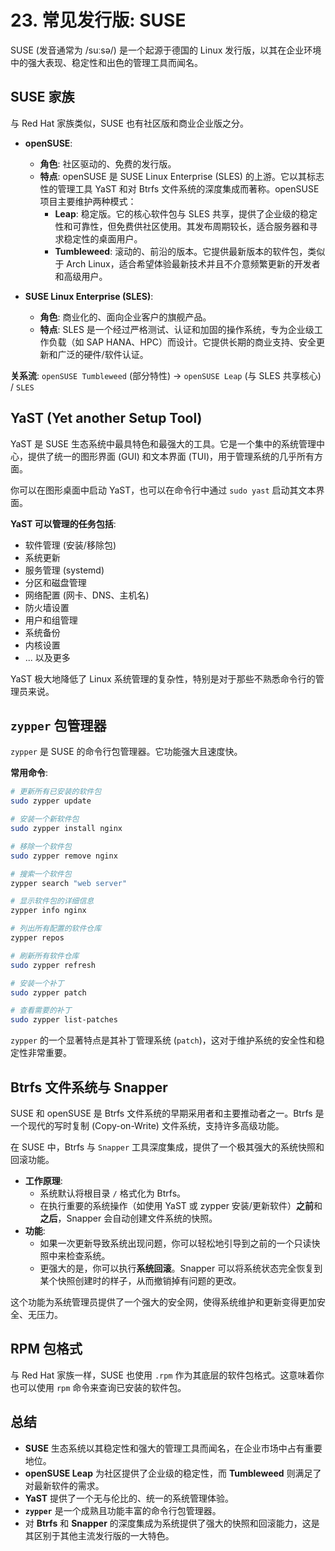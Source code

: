 # 23. 常见发行版: SUSE

SUSE (发音通常为 /suːsə/) 是一个起源于德国的 Linux 发行版，以其在企业环境中的强大表现、稳定性和出色的管理工具而闻名。

## SUSE 家族

与 Red Hat 家族类似，SUSE 也有社区版和商业企业版之分。

- **openSUSE**:
  - **角色**: 社区驱动的、免费的发行版。
  - **特点**: openSUSE 是 SUSE Linux Enterprise (SLES) 的上游。它以其标志性的管理工具 YaST 和对 Btrfs 文件系统的深度集成而著称。openSUSE 项目主要维护两种模式：
    - **Leap**: 稳定版。它的核心软件包与 SLES 共享，提供了企业级的稳定性和可靠性，但免费供社区使用。其发布周期较长，适合服务器和寻求稳定性的桌面用户。
    - **Tumbleweed**: 滚动的、前沿的版本。它提供最新版本的软件包，类似于 Arch Linux，适合希望体验最新技术并且不介意频繁更新的开发者和高级用户。

- **SUSE Linux Enterprise (SLES)**:
  - **角色**: 商业化的、面向企业客户的旗舰产品。
  - **特点**: SLES 是一个经过严格测试、认证和加固的操作系统，专为企业级工作负载（如 SAP HANA、HPC）而设计。它提供长期的商业支持、安全更新和广泛的硬件/软件认证。

**关系流**: `openSUSE Tumbleweed` (部分特性) -> `openSUSE Leap` (与 SLES 共享核心) / `SLES`

## YaST (Yet another Setup Tool)

YaST 是 SUSE 生态系统中最具特色和最强大的工具。它是一个集中的系统管理中心，提供了统一的图形界面 (GUI) 和文本界面 (TUI)，用于管理系统的几乎所有方面。

你可以在图形桌面中启动 YaST，也可以在命令行中通过 `sudo yast` 启动其文本界面。

**YaST 可以管理的任务包括**:
- 软件管理 (安装/移除包)
- 系统更新
- 服务管理 (systemd)
- 分区和磁盘管理
- 网络配置 (网卡、DNS、主机名)
- 防火墙设置
- 用户和组管理
- 系统备份
- 内核设置
- ... 以及更多

YaST 极大地降低了 Linux 系统管理的复杂性，特别是对于那些不熟悉命令行的管理员来说。

## `zypper` 包管理器

`zypper` 是 SUSE 的命令行包管理器。它功能强大且速度快。

**常用命令**:
```bash
# 更新所有已安装的软件包
sudo zypper update

# 安装一个新软件包
sudo zypper install nginx

# 移除一个软件包
sudo zypper remove nginx

# 搜索一个软件包
zypper search "web server"

# 显示软件包的详细信息
zypper info nginx

# 列出所有配置的软件仓库
zypper repos

# 刷新所有软件仓库
sudo zypper refresh

# 安装一个补丁
sudo zypper patch

# 查看需要的补丁
sudo zypper list-patches
```
`zypper` 的一个显著特点是其补丁管理系统 (`patch`)，这对于维护系统的安全性和稳定性非常重要。

## Btrfs 文件系统与 Snapper

SUSE 和 openSUSE 是 Btrfs 文件系统的早期采用者和主要推动者之一。Btrfs 是一个现代的写时复制 (Copy-on-Write) 文件系统，支持许多高级功能。

在 SUSE 中，Btrfs 与 `Snapper` 工具深度集成，提供了一个极其强大的系统快照和回滚功能。

- **工作原理**:
  - 系统默认将根目录 `/` 格式化为 Btrfs。
  - 在执行重要的系统操作（如使用 YaST 或 zypper 安装/更新软件）**之前**和**之后**，Snapper 会自动创建文件系统的快照。
- **功能**:
  - 如果一次更新导致系统出现问题，你可以轻松地引导到之前的一个只读快照中来检查系统。
  - 更强大的是，你可以执行**系统回滚**。Snapper 可以将系统状态完全恢复到某个快照创建时的样子，从而撤销掉有问题的更改。

这个功能为系统管理员提供了一个强大的安全网，使得系统维护和更新变得更加安全、无压力。

## RPM 包格式

与 Red Hat 家族一样，SUSE 也使用 `.rpm` 作为其底层的软件包格式。这意味着你也可以使用 `rpm` 命令来查询已安装的软件包。

## 总结
- **SUSE** 生态系统以其稳定性和强大的管理工具而闻名，在企业市场中占有重要地位。
- **openSUSE Leap** 为社区提供了企业级的稳定性，而 **Tumbleweed** 则满足了对最新软件的需求。
- **YaST** 提供了一个无与伦比的、统一的系统管理体验。
- **`zypper`** 是一个成熟且功能丰富的命令行包管理器。
- 对 **Btrfs** 和 **Snapper** 的深度集成为系统提供了强大的快照和回滚能力，这是其区别于其他主流发行版的一大特色。 